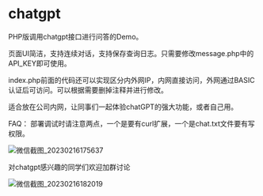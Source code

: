 # chatgpt
PHP版调用chatgpt接口进行问答的Demo。

页面UI简洁，支持连续对话，支持保存查询日志。只需要修改message.php中的API_KEY即可使用。

index.php前面的代码还可以实现区分内外网IP，内网直接访问，外网通过BASIC认证后可访问。可以根据需要删掉注释并进行修改。

适合放在公司内网，让同事们一起体验chatGPT的强大功能，或者自己用。

FAQ：
部署调试时请注意两点，一个是要有curl扩展，一个是chat.txt文件要有写权限。

![微信截图_20230216175637](https://user-images.githubusercontent.com/5563148/219332005-da550336-723d-4eef-9a67-ae16b0cca8ea.png)


对chatgpt感兴趣的同学们欢迎加群讨论

![微信截图_20230216182019](https://user-images.githubusercontent.com/5563148/219337838-35db2149-18c6-439c-827c-0889330a34f5.png)

